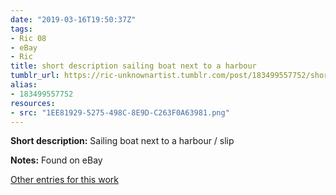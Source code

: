 ```yaml
---
date: "2019-03-16T19:50:37Z"
tags:
- Ric 08
- eBay
- Ric
title: short description sailing boat next to a harbour
tumblr_url: https://ric-unknownartist.tumblr.com/post/183499557752/short-description-sailing-boat-next-to-a-harbour
alias:
- 183499557752
resources:
- src: "1EE81929-5275-498C-8E9D-C263F0A63981.png"
---
```


**Short description:** Sailing boat next to a harbour / slip

**Notes:** Found on eBay

[Other entries for this work](/tags/Ric-08)
